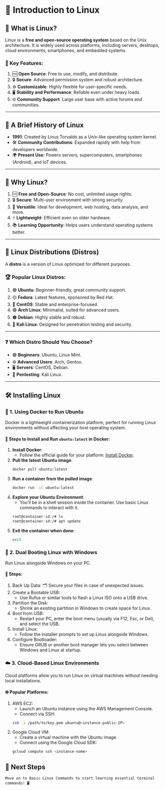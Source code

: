 # 🚀 Introduction to Linux

## 🌟 What is Linux?
Linux is a **free and open-source operating system** based on the Unix architecture. It is widely used across platforms, including servers, desktops, cloud environments, smartphones, and embedded systems.

### 🔑 Key Features:
1. 🆓 **Open Source**: Free to use, modify, and distribute.
2. 🔒 **Secure**: Advanced permission system and robust architecture.
3. ⚙️ **Customizable**: Highly flexible for user-specific needs.
4. 🖥️ **Stability and Performance**: Reliable even under heavy loads.
5. 🌐 **Community Support**: Large user base with active forums and communities.

---

## 📜 A Brief History of Linux
- **1991**: Created by Linus Torvalds as a Unix-like operating system kernel.
- 🛠️ **Community Contributions**: Expanded rapidly with help from developers worldwide.
- 🌍 **Present Use**: Powers servers, supercomputers, smartphones (Android), and IoT devices.

---

## 🤔 Why Linux?
1. 🆓 **Free and Open-Source**: No cost, unlimited usage rights.
2. 🔒 **Secure**: Multi-user environment with strong security.
3. 🔄 **Versatile**: Ideal for development, web hosting, data analysis, and more.
4. ⚡ **Lightweight**: Efficient even on older hardware.
5. 📚 **Learning Opportunity**: Helps users understand operating systems better.

---

## 🐧 Linux Distributions (Distros)
A **distro** is a version of Linux optimized for different purposes.

### 🏆 Popular Linux Distros:
1. 🟣 **Ubuntu**: Beginner-friendly, great community support.
2. 🟡 **Fedora**: Latest features, sponsored by Red Hat.
3. 🔵 **CentOS**: Stable and enterprise-focused.
4. 🟢 **Arch Linux**: Minimalist, suited for advanced users.
5. 🟠 **Debian**: Highly stable and robust.
6. 🔴 **Kali Linux**: Designed for penetration testing and security.

---

### ❓ Which Distro Should You Choose?
- 🟢 **Beginners**: Ubuntu, Linux Mint.
- ⚙️ **Advanced Users**: Arch, Gentoo.
- 🖥️ **Servers**: CentOS, Debian.
- 🔐 **Pentesting**: Kali Linux.

---

## 🛠️ Installing Linux

### 🐳 1. Using Docker to Run Ubuntu
Docker is a lightweight containerization platform, perfect for running Linux environments without affecting your host operating system.

#### 🚀 Steps to Install and Run `ubuntu:latest` in Docker:
1. **Install Docker**:
   - Follow the official guide for your platform: [Install Docker](https://docs.docker.com/get-docker/).
2. **Pull the latest Ubuntu image**:
   ```bash
   docker pull ubuntu:latest
   ```
3. **Run a container from the pulled image**:
   ```bash
   docker run -it ubuntu:latest
   ```
4. **Explore your Ubuntu Environment**:
    * You’ll be in a shell session inside the container. Use basic Linux commands to interact with it.
    ```bash
    root@container-id:/# ls
    root@container-id:/# apt update
    ```
5. **Exit the container when done**:
    ```bash
    exit
    ```

### 💾 2. Dual Booting Linux with Windows
Run Linux alongside Windows on your PC.

#### 📝 Steps:
1. Back Up Data: 🗂️ Secure your files in case of unexpected issues.
2. Create a Bootable USB:
    * Use Rufus or similar tools to flash a Linux ISO onto a USB drive.
3. Partition the Disk:
    * Shrink an existing partition in Windows to create space for Linux.
4. Boot from USB:
    * Restart your PC, enter the boot menu (usually via F12, Esc, or Del), and select the USB.
5. Install Linux:
    * Follow the installer prompts to set up Linux alongside Windows.
6. Configure Bootloader:
    * Ensure GRUB or another boot manager lets you select between Windows and Linux at startup.

### ☁️ 3. Cloud-Based Linux Environments
Cloud platforms allow you to run Linux on virtual machines without needing local installations.

#### 🌐 Popular Platforms:
1. AWS EC2:
    * Launch an Ubuntu instance using the AWS Management Console.
    * Connect via SSH:
    ```bash
    ssh -i /path/to/key.pem ubuntu@<instance-public-IP>
    ```
2. Google Cloud VM:
    * Create a virtual machine with the Ubuntu image.
    * Connect using the Google Cloud SDK:
    ```bash 
    gcloud compute ssh <instance-name>
    ```

## 🔗 Next Steps
```vbnet
Move on to Basic Linux Commands to start learning essential terminal commands! 🖥️
```